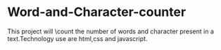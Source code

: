 # Word-and-Character-counter
This project will \count the number of words and character present in a text.Technology use are html,css and javascript.
